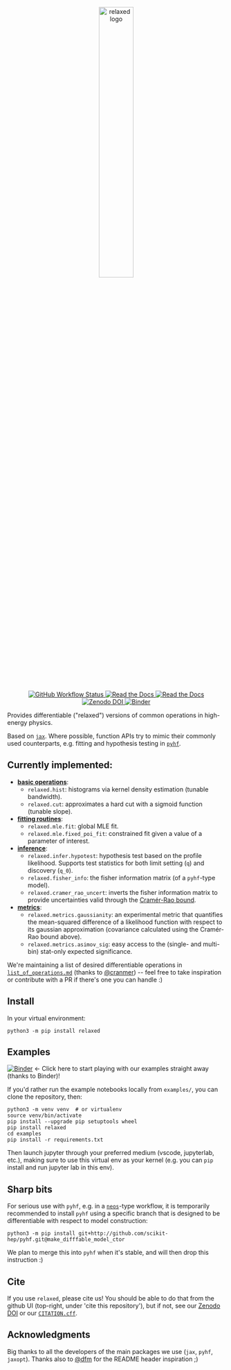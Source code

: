 <p align="center">
  <img width="40%" alt="relaxed logo" src=relaxed-logo.png><br>
  <br>
  <a href="https://github.com/gradhep/relaxed/actions">
    <img alt="GitHub Workflow Status" src="https://github.com/gradhep/relaxed/workflows/CI/badge.svg">
  </a>
  <a href="https://codecov.io/gh/gradhep/relaxed">
    <img alt="Read the Docs" src="https://codecov.io/gh/gradhep/relaxed/branch/main/graph/badge.svg?token=CJLGC7H7NY">
  </a>
  <a href="https://relaxed.readthedocs.io/en/latest/?badge=latest">
    <img alt="Read the Docs" src="https://readthedocs.org/projects/relaxed/badge/?version=latest">
  </a>
  <a href="https://zenodo.org/badge/latestdoi/264991846">
    <img alt="Zenodo DOI" src="https://zenodo.org/badge/264991846.svg">
  </a>
  <a href="https://mybinder.org/v2/gh/gradhep/relaxed/main?labpath=examples%2Fcuts.ipynb">
    <img alt="Binder" src="https://mybinder.org/badge_logo.svg">
  </a>
</p>

[actions-badge]: https://github.com/gradhep/relaxed/workflows/CI/badge.svg
[actions-link]: https://github.com/gradhep/relaxed/actions
[black-badge]: https://img.shields.io/badge/code%20style-black-000000.svg
[black-link]: https://github.com/psf/black
[conda-badge]: https://img.shields.io/conda/vn/conda-forge/relaxed
[conda-link]: https://github.com/conda-forge/relaxed-feedstock
[github-discussions-badge]:
  https://img.shields.io/static/v1?label=Discussions&message=Ask&color=blue&logo=github
[github-discussions-link]: https://github.com/gradhep/relaxed/discussions
[gitter-badge]: https://badges.gitter.im/https://github.com/gradhep/relaxed/community.svg
[gitter-link]:
  https://gitter.im/https://github.com/gradhep/relaxed/community?utm_source=badge&utm_medium=badge&utm_campaign=pr-badge
[pypi-link]: https://pypi.org/project/relaxed/
[pypi-platforms]: https://img.shields.io/pypi/pyversions/relaxed
[pypi-version]: https://badge.fury.io/py/relaxed.svg
[rtd-badge]: https://readthedocs.org/projects/relaxed/badge/?version=latest
[rtd-link]: https://relaxed.readthedocs.io/en/latest/?badge=latest
[sk-badge]: https://scikit-hep.org/assets/images/Scikit--HEP-Project-blue.svg

Provides differentiable ("relaxed") versions of common operations in high-energy physics.

Based on [`jax`](http://github.com/google/jax). Where possible, function APIs try to mimic their
commonly used counterparts, e.g. fitting and hypothesis testing in
[`pyhf`](http://github.com/scikit-hep/pyhf).

## Currently implemented:

- **[basic operations](src/relaxed/ops.py)**:
  - `relaxed.hist`: histograms via kernel density estimation (tunable bandwidth).
  - `relaxed.cut`: approximates a hard cut with a sigmoid function (tunable slope).
- **[fitting routines](src/relaxed/mle.py)**:
  - `relaxed.mle.fit`: global MLE fit.
  - `relaxed.mle.fixed_poi_fit`: constrained fit given a value of a parameter of interest.
- **[inference](src/relaxed/infer.py)**:
  - `relaxed.infer.hypotest`: hypothesis test based on the profile likelihood. Supports test
    statistics for both limit setting (`q`) and discovery (`q_0`).
  - `relaxed.fisher_info`: the fisher information matrix (of a `pyhf`-type model).
  - `relaxed.cramer_rao_uncert`: inverts the fisher information matrix to provide uncertainties
    valid through the
    [Cramér-Rao bound](https://en.wikipedia.org/wiki/Cram%C3%A9r%E2%80%93Rao_bound).
- **[metrics](src/relaxed/metrics.py)**:
  - `relaxed.metrics.gaussianity`: an experimental metric that quantifies the mean-squared
    difference of a likelihood function with respect to its gaussian approximation (covariance
    calculated using the Cramér-Rao bound above).
  - `relaxed.metrics.asimov_sig`: easy access to the (single- and multi-bin) stat-only expected
    significance.

We're maintaining a list of desired differentiable operations in
[`list_of_operations.md`](list_of_operations.md) (thanks to [@cranmer](http://github.com/cranmer))
-- feel free to take inspiration or contribute with a PR if there's one you can handle :)

## Install

In your virtual environment:

```
python3 -m pip install relaxed
```

## Examples

[![Binder](https://mybinder.org/badge_logo.svg)](https://mybinder.org/v2/gh/gradhep/relaxed/main?labpath=examples%2Fcuts.ipynb)
<- Click here to start playing with our examples straight away (thanks to Binder)!

If you'd rather run the example notebooks locally from `examples/`, you can clone the repository,
then:

```
python3 -m venv venv  # or virtualenv
source venv/bin/activate
pip install --upgrade pip setuptools wheel
pip install relaxed
cd examples
pip install -r requirements.txt
```

Then launch jupyter through your preferred medium (vscode, jupyterlab, etc.), making sure to use
this virtual env as your kernel (e.g. you can `pip` install and run jupyter lab in this env).

## Sharp bits

For serious use with `pyhf`, e.g. in a [`neos`](http://github.com/gradhep/neos)-type workflow, it is
temporarily recommended to install `pyhf` using a specific branch that is designed to be
differentiable with respect to model construction:

```
python3 -m pip install git+http://github.com/scikit-hep/pyhf.git@make_difffable_model_ctor
```

We plan to merge this into `pyhf` when it's stable, and will then drop this instruction :)

## Cite

If you use `relaxed`, please cite us! You should be able to do that from the github UI (top-right,
under 'cite this repository'), but if not, see our
[Zenodo DOI](https://zenodo.org/badge/latestdoi/264991846) or our [`CITATION.cff`](CITATION.cff).

## Acknowledgments

Big thanks to all the developers of the main packages we use (`jax`, `pyhf`, `jaxopt`). Thanks also
to [@dfm](github.com/user/dfm) for the README header inspiration ;)

